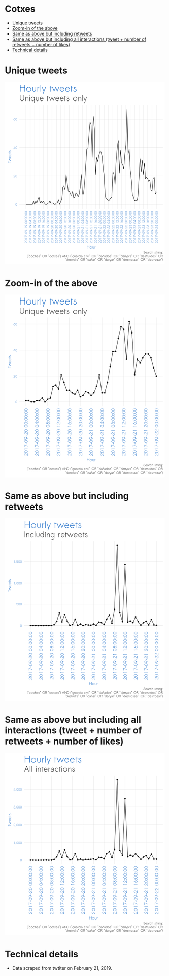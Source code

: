 Cotxes
================

-   [Unique tweets](#unique-tweets)
-   [Zoom-in of the above](#zoom-in-of-the-above)
-   [Same as above but including retweets](#same-as-above-but-including-retweets)
-   [Same as above but including all interactions (tweet + number of retweets + number of likes)](#same-as-above-but-including-all-interactions-tweet-number-of-retweets-number-of-likes)
-   [Technical details](#technical-details)

Unique tweets
=============

![](cotxes_figures/unnamed-chunk-3-1.png)

Zoom-in of the above
====================

![](cotxes_figures/unnamed-chunk-4-1.png)

Same as above but including retweets
====================================

![](cotxes_figures/unnamed-chunk-5-1.png)

Same as above but including all interactions (tweet + number of retweets + number of likes)
===========================================================================================

![](cotxes_figures/unnamed-chunk-6-1.png)

Technical details
=================

-   Data scraped from twtiter on February 21, 2019.
